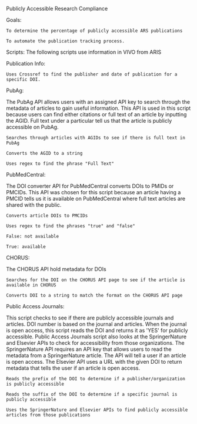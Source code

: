 Publicly Accessible Research Compliance

Goals: 

    To determine the percentage of publicly accessible ARS publications

    To automate the publication tracking process.


Scripts:
    The following scripts use information in VIVO from ARIS

  Publication Info:

    Uses Crossref to find the publisher and date of publication for a specific DOI.

  PubAg:
  
  The PubAg API allows users with an assigned API key to search through the metadata of articles to gain useful information. This API is   used in this script because users can find either citations or full text of an article by inputting the AGID. Full text under a       particular tell us that the article is publicly accessible on PubAg.

    Searches through articles with AGIDs to see if there is full text in PubAg

    Converts the AGID to a string 

    Uses regex to find the phrase "Full Text"

  PubMedCentral:
  
  The DOI converter API for PubMedCentral converts DOIs to PMIDs or PMCIDs. This API was chosen for this script because an article having a PMCID tells us it is available on PubMedCentral where full text articles are shared with the public. 
    
    Converts article DOIs to PMCIDs 

    Uses regex to find the phrases "true" and "false"

    False: not available

    True: available 

  CHORUS:
  
 The CHORUS API hold metadata for DOIs 

    Searches for the DOI on the CHORUS API page to see if the article is available in CHORUS

    Converts DOI to a string to match the format on the CHORUS API page 

   Public Access Journals:
   
   This script checks to see if there are publicly accessible journals and articles. DOI number is based on the journal and articles. When the journal is open access, this script reads the DOI and returns it as 'YES' for publicly accessible. Public Access Journals script also looks at the SpringerNature and Elsevier APIs to check for accessibility from those organizations. The SpringerNature API requires an API key that allows users to read the metadata from a SpringerNature article. The API will tell a user if an article is open access. The Elsevier API uses a URL with the given DOI to return metadata that tells the user if an article is open access.

    Reads the prefix of the DOI to determine if a publisher/organization is publicly accessible

    Reads the suffix of the DOI to determine if a specific journal is publicly accessible

    Uses the SpringerNature and Elsevier APIs to find publicly accessible articles from those publications




